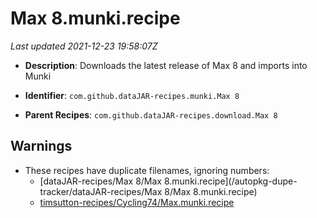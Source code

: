 # Max 8.munki.recipe

_Last updated 2021-12-23 19:58:07Z_

- **Description**: Downloads the latest release of Max 8 and imports into Munki

- **Identifier**: `com.github.dataJAR-recipes.munki.Max 8`

- **Parent Recipes**: `com.github.dataJAR-recipes.download.Max 8`

## Warnings

- These recipes have duplicate filenames, ignoring numbers:
    - [dataJAR-recipes/Max 8/Max 8.munki.recipe](/autopkg-dupe-tracker/dataJAR-recipes/Max 8/Max 8.munki.recipe)
    - [timsutton-recipes/Cycling74/Max.munki.recipe](/autopkg-dupe-tracker/timsutton-recipes/Cycling74/Max.munki.recipe)